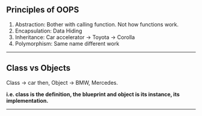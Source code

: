 ## Principles of OOPS

1. Abstraction: Bother with calling function. Not how functions work.
2. Encapsulation: Data Hiding
3. Inheritance: Car accelerator -> Toyota -> Corolla
4. Polymorphism: Same name different work
---

## Class vs Objects
Class -> car then,
Object -> BMW, Mercedes.

**i.e. class is the definition, the blueprint and object is its instance, its implementation.**

---
